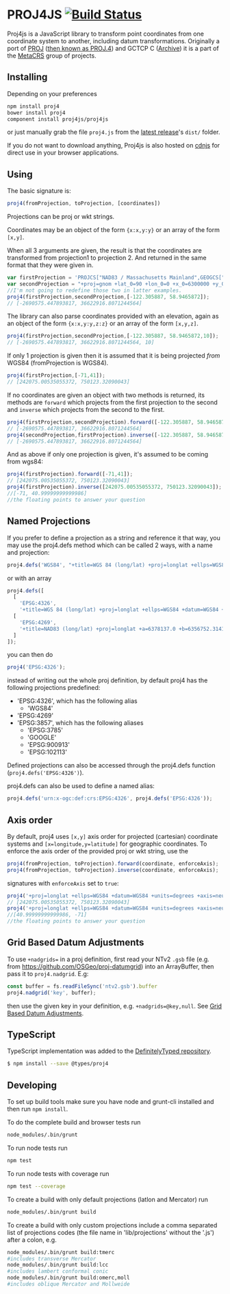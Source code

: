 # PROJ4JS [![Build Status](https://api.travis-ci.org/proj4js/proj4js.svg?branch=master)](https://travis-ci.org/proj4js/proj4js)

Proj4js is a JavaScript library to transform point coordinates from one coordinate system to another, including datum transformations.
Originally a port of [PROJ](https://proj.org/) ([then known as PROJ.4](https://proj.org/faq.html#what-happened-to-proj-4)) and GCTCP C ([Archive](https://web.archive.org/web/20130523091752/http://edcftp.cr.usgs.gov/pub/software/gctpc/)) it is
a part of the [MetaCRS](https://trac.osgeo.org/metacrs/wiki) group of projects.

## Installing

Depending on your preferences

```bash
npm install proj4
bower install proj4
component install proj4js/proj4js
```

or just manually grab the file `proj4.js` from the [latest release](https://github.com/proj4js/proj4js/releases)'s `dist/` folder.

If you do not want to download anything, Proj4js is also hosted on [cdnjs](https://www.cdnjs.com/libraries/proj4js) for direct use in your browser applications.

## Using

The basic signature is:

```javascript
proj4(fromProjection, toProjection, [coordinates])
```

Projections can be proj or wkt strings.

Coordinates may be an object of the form `{x:x,y:y}` or an array of the form `[x,y]`.

When all 3 arguments  are given, the result is that the coordinates are transformed from projection1 to projection 2. And returned in the same format that they were given in.

```javascript
var firstProjection = 'PROJCS["NAD83 / Massachusetts Mainland",GEOGCS["NAD83",DATUM["North_American_Datum_1983",SPHEROID["GRS 1980",6378137,298.257222101,AUTHORITY["EPSG","7019"]],AUTHORITY["EPSG","6269"]],PRIMEM["Greenwich",0,AUTHORITY["EPSG","8901"]],UNIT["degree",0.01745329251994328,AUTHORITY["EPSG","9122"]],AUTHORITY["EPSG","4269"]],UNIT["metre",1,AUTHORITY["EPSG","9001"]],PROJECTION["Lambert_Conformal_Conic_2SP"],PARAMETER["standard_parallel_1",42.68333333333333],PARAMETER["standard_parallel_2",41.71666666666667],PARAMETER["latitude_of_origin",41],PARAMETER["central_meridian",-71.5],PARAMETER["false_easting",200000],PARAMETER["false_northing",750000],AUTHORITY["EPSG","26986"],AXIS["X",EAST],AXIS["Y",NORTH]]';
var secondProjection = "+proj=gnom +lat_0=90 +lon_0=0 +x_0=6300000 +y_0=6300000 +ellps=WGS84 +datum=WGS84 +units=m +no_defs";
//I'm not going to redefine those two in latter examples.
proj4(firstProjection,secondProjection,[-122.305887, 58.9465872]);
// [-2690575.447893817, 36622916.8071244564]
```

The library can also parse coordinates provided with an elevation, again as an object of the form `{x:x,y:y,z:z}` or an array of the form `[x,y,z]`.

```javascript
proj4(firstProjection,secondProjection,[-122.305887, 58.9465872,10]);
// [-2690575.447893817, 36622916.8071244564, 10]
```

If only 1 projection is given then it is assumed that it is being projected *from* WGS84 (fromProjection is WGS84).

```javascript
proj4(firstProjection,[-71,41]);
// [242075.00535055372, 750123.32090043]
```

If no coordinates are given an object with two methods is returned, its methods are `forward` which projects from the first projection to the second and `inverse` which projects from the second to the first.

```javascript
proj4(firstProjection,secondProjection).forward([-122.305887, 58.9465872]);
// [-2690575.447893817, 36622916.8071244564]
proj4(secondProjection,firstProjection).inverse([-122.305887, 58.9465872]);
// [-2690575.447893817, 36622916.8071244564]
```

And as above if only one projection is given, it's assumed to be coming from wgs84:

```javascript
proj4(firstProjection).forward([-71,41]);
// [242075.00535055372, 750123.32090043]
proj4(firstProjection).inverse([242075.00535055372, 750123.32090043]);
//[-71, 40.99999999999986]
//the floating points to answer your question
```

## Named Projections

If you prefer to define a projection as a string and reference it that way, you may use the proj4.defs method which can be called 2 ways, with a name and projection:

```js
proj4.defs('WGS84', "+title=WGS 84 (long/lat) +proj=longlat +ellps=WGS84 +datum=WGS84 +units=degrees");
```

or with an array

```js
proj4.defs([
  [
    'EPSG:4326',
    '+title=WGS 84 (long/lat) +proj=longlat +ellps=WGS84 +datum=WGS84 +units=degrees'],
  [
    'EPSG:4269',
    '+title=NAD83 (long/lat) +proj=longlat +a=6378137.0 +b=6356752.31414036 +ellps=GRS80 +datum=NAD83 +units=degrees'
  ]
]);
```

you can then do

```js
proj4('EPSG:4326');
```

instead of writing out the whole proj definition, by default proj4 has the following projections predefined:

- 'EPSG:4326', which has the following alias
    - 'WGS84'
- 'EPSG:4269'
- 'EPSG:3857', which has the following aliases
    - 'EPSG:3785'
    - 'GOOGLE'
    - 'EPSG:900913'
    - 'EPSG:102113'

Defined projections can also be accessed through the proj4.defs function (`proj4.defs('EPSG:4326')`).

proj4.defs can also be used to define a named alias:

```javascript
proj4.defs('urn:x-ogc:def:crs:EPSG:4326', proj4.defs('EPSG:4326'));
```

## Axis order

By default, proj4 uses `[x,y]` axis order for projected (cartesian) coordinate systems and `[x=longitude,y=latitude]` for geographic coordinates. To enforce the axis order of the provided proj or wkt string, use the
```javascript
proj4(fromProjection, toProjection).forward(coordinate, enforceAxis);
proj4(fromProjection, toProjection).inverse(coordinate, enforceAxis);
```
signatures with `enforceAxis` set to `true`:
```javascript
proj4('+proj=longlat +ellps=WGS84 +datum=WGS84 +units=degrees +axis=neu', firstProjection).forward([41, -71], true);
// [242075.00535055372, 750123.32090043]
proj4('+proj=longlat +ellps=WGS84 +datum=WGS84 +units=degrees +axis=neu', firstProjection).inverse([242075.00535055372, 750123.32090043], true);
//[40.99999999999986, -71]
//the floating points to answer your question
```

## Grid Based Datum Adjustments

To use `+nadgrids=` in a proj definition, first read your NTv2 `.gsb` file (e.g. from https://github.com/OSGeo/proj-datumgrid) into an ArrayBuffer, then pass it to `proj4.nadgrid`. E.g:

```javascript
const buffer = fs.readFileSync('ntv2.gsb').buffer
proj4.nadgrid('key', buffer);
```

then use the given key in your definition, e.g. `+nadgrids=@key,null`. See [Grid Based Datum Adjustments](https://proj.org/usage/transformation.html?highlight=nadgrids#grid-based-datum-adjustments).

## TypeScript

TypeScript implementation was added to the [DefinitelyTyped repository](https://github.com/DefinitelyTyped/DefinitelyTyped).

```bash
$ npm install --save @types/proj4
```

## Developing
To set up build tools make sure you have node and grunt-cli installed and then run `npm install`.

To do the complete build and browser tests run

```bash
node_modules/.bin/grunt
```

To run node tests run

```bash
npm test
```

To run node tests with coverage run

```bash
npm test --coverage
```

To create a build with only default projections (latlon and Mercator) run

```bash
node_modules/.bin/grunt build
```

To create a build with only custom projections include a comma separated list of projections codes (the file name in 'lib/projections' without the '.js') after a colon, e.g.

```bash
node_modules/.bin/grunt build:tmerc
#includes transverse Mercator
node_modules/.bin/grunt build:lcc
#includes lambert conformal conic
node_modules/.bin/grunt build:omerc,moll
#includes oblique Mercator and Mollweide
```
